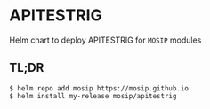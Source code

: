 # APITESTRIG

Helm chart to deploy APITESTRIG for `MOSIP` modules

## TL;DR

```console
$ helm repo add mosip https://mosip.github.io
$ helm install my-release mosip/apitestrig
```
